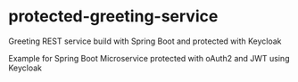 # protected-greeting-service
Greeting REST service build with Spring Boot and protected with Keycloak

Example for Spring Boot Microservice protected with oAuth2 and JWT using Keycloak
